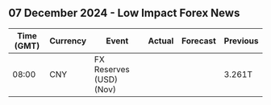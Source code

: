 ## 07 December 2024 - Low Impact Forex News

| Time (GMT) | Currency | Event | Actual | Forecast | Previous |
|------|----------|-------|--------|----------|----------|
| 08:00 | CNY | FX Reserves (USD) (Nov) |  |  | 3.261T |
